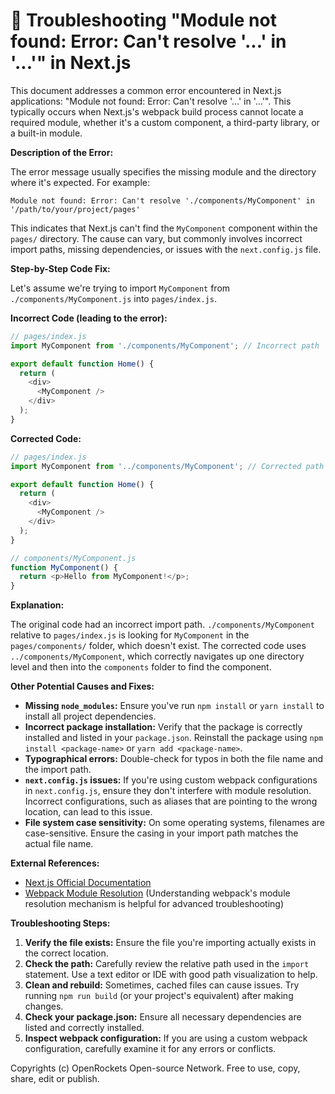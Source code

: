 # 🐞 Troubleshooting "Module not found: Error: Can't resolve '...' in '...'" in Next.js


This document addresses a common error encountered in Next.js applications: "Module not found: Error: Can't resolve '...' in '...'".  This typically occurs when Next.js's webpack build process cannot locate a required module, whether it's a custom component, a third-party library, or a built-in module.

**Description of the Error:**

The error message usually specifies the missing module and the directory where it's expected. For example:

```
Module not found: Error: Can't resolve './components/MyComponent' in '/path/to/your/project/pages'
```

This indicates that Next.js can't find the `MyComponent` component within the `pages/` directory.  The cause can vary, but commonly involves incorrect import paths, missing dependencies, or issues with the `next.config.js` file.


**Step-by-Step Code Fix:**

Let's assume we're trying to import `MyComponent` from `./components/MyComponent.js` into `pages/index.js`.

**Incorrect Code (leading to the error):**

```javascript
// pages/index.js
import MyComponent from './components/MyComponent'; // Incorrect path

export default function Home() {
  return (
    <div>
      <MyComponent />
    </div>
  );
}
```

**Corrected Code:**

```javascript
// pages/index.js
import MyComponent from '../components/MyComponent'; // Corrected path

export default function Home() {
  return (
    <div>
      <MyComponent />
    </div>
  );
}

// components/MyComponent.js
function MyComponent() {
  return <p>Hello from MyComponent!</p>;
}

```


**Explanation:**

The original code had an incorrect import path.  `./components/MyComponent` relative to `pages/index.js`  is looking for `MyComponent` in the `pages/components/` folder, which doesn't exist.  The corrected code uses `../components/MyComponent`, which correctly navigates up one directory level and then into the `components` folder to find the component.

**Other Potential Causes and Fixes:**

* **Missing `node_modules`:** Ensure you've run `npm install` or `yarn install` to install all project dependencies.
* **Incorrect package installation:** Verify that the package is correctly installed and listed in your `package.json`. Reinstall the package using `npm install <package-name>` or `yarn add <package-name>`.
* **Typographical errors:** Double-check for typos in both the file name and the import path.
* **`next.config.js` issues:**  If you're using custom webpack configurations in `next.config.js`, ensure they don't interfere with module resolution. Incorrect configurations, such as aliases that are pointing to the wrong location, can lead to this issue.
* **File system case sensitivity:** On some operating systems, filenames are case-sensitive. Ensure the casing in your import path matches the actual file name.

**External References:**

* [Next.js Official Documentation](https://nextjs.org/docs)
* [Webpack Module Resolution](https://webpack.js.org/configuration/resolve/) (Understanding webpack's module resolution mechanism is helpful for advanced troubleshooting)


**Troubleshooting Steps:**

1. **Verify the file exists:** Ensure the file you're importing actually exists in the correct location.
2. **Check the path:** Carefully review the relative path used in the `import` statement.  Use a text editor or IDE with good path visualization to help.
3. **Clean and rebuild:** Sometimes, cached files can cause issues. Try running `npm run build` (or your project's equivalent) after making changes.
4. **Check your package.json:** Ensure all necessary dependencies are listed and correctly installed.
5. **Inspect webpack configuration:** If you are using a custom webpack configuration, carefully examine it for any errors or conflicts.


Copyrights (c) OpenRockets Open-source Network. Free to use, copy, share, edit or publish.

